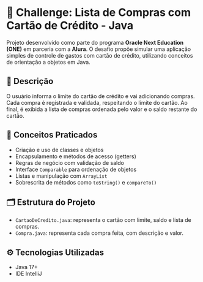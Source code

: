 # 🛒 Challenge: Lista de Compras com Cartão de Crédito - Java

Projeto desenvolvido como parte do programa **Oracle Next Education (ONE)** em parceria com a **Alura**. 
O desafio propõe simular uma aplicação simples de controle de gastos com cartão de crédito, utilizando conceitos de orientação a objetos em Java.

## 📌 Descrição

O usuário informa o limite do cartão de crédito e vai adicionando compras. Cada compra é registrada e validada, respeitando o limite do cartão. Ao final, é exibida a lista de compras ordenada pelo valor e o saldo restante do cartão.

## 🧠 Conceitos Praticados

- Criação e uso de classes e objetos
- Encapsulamento e métodos de acesso (getters)
- Regras de negócio com validação de saldo
- Interface `Comparable` para ordenação de objetos
- Listas e manipulação com `ArrayList`
- Sobrescrita de métodos como `toString()` e `compareTo()`

## 🗂 Estrutura do Projeto

- `CartaoDeCredito.java`: representa o cartão com limite, saldo e lista de compras.
- `Compra.java`: representa cada compra feita, com descrição e valor.

## ⚙️ Tecnologias Utilizadas

- Java 17+
- IDE IntelliJ
